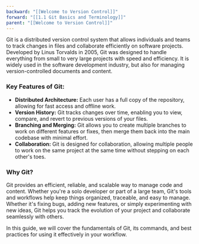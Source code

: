 ```yaml
---
backward: "[[Welcome to Version Control]]"
forward: "[[1.1 Git Basics and Terminology]]"
parent: "[[Welcome to Version Control]]"
---
```


Git is a distributed version control system that allows individuals and teams to track changes in files and collaborate efficiently on software projects. Developed by Linus Torvalds in 2005, Git was designed to handle everything from small to very large projects with speed and efficiency. It is widely used in the software development industry, but also for managing version-controlled documents and content.

### Key Features of Git:

- **Distributed Architecture:** Each user has a full copy of the repository, allowing for fast access and offline work.
- **Version History:** Git tracks changes over time, enabling you to view, compare, and revert to previous versions of your files.
- **Branching and Merging:** Git allows you to create multiple branches to work on different features or fixes, then merge them back into the main codebase with minimal effort.
- **Collaboration:** Git is designed for collaboration, allowing multiple people to work on the same project at the same time without stepping on each other's toes.

### Why Git?

Git provides an efficient, reliable, and scalable way to manage code and content. Whether you're a solo developer or part of a large team, Git's tools and workflows help keep things organized, traceable, and easy to manage. Whether it's fixing bugs, adding new features, or simply experimenting with new ideas, Git helps you track the evolution of your project and collaborate seamlessly with others.

In this guide, we will cover the fundamentals of Git, its commands, and best practices for using it effectively in your workflow.